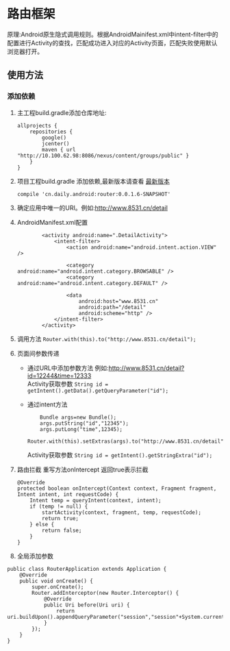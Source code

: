 # 路由框架
原理:Android原生隐式调用规则。根据AndroidMainifest.xml中intent-filter中的配置进行Activity的查找，匹配成功进入对应的Activity页面，匹配失败使用默认浏览器打开。
## 使用方法

### 添加依赖
1. 主工程build.gradle添加仓库地址:
	
	```
	allprojects {
	    repositories {
	        google()
	        jcenter()
	        maven { url "http://10.100.62.98:8086/nexus/content/groups/public" }
	    }
	}
	```
2. 项目工程build.gradle 添加依赖,最新版本请查看 [最新版本](http://10.100.62.98:8086/nexus/#nexus-search;gav~cn.daily.android~router~~~)

	```
	compile 'cn.daily.android:router:0.0.1.6-SNAPSHOT'
	```
3. 确定应用中唯一的URI。例如:http://www.8531.cn/detail
4. AndroidManifest.xml配置
	
	```
	        <activity android:name=".DetailActivity">
	            <intent-filter>
	                <action android:name="android.intent.action.VIEW" />
	
	                <category android:name="android.intent.category.BROWSABLE" />
	                <category android:name="android.intent.category.DEFAULT" />
	
	                <data
	                    android:host="www.8531.cn"
	                    android:path="/detail"
	                    android:scheme="http" />
	            </intent-filter>
	        </activity>	
	```
        
5. 调用方法 ``Router.with(this).to("http://www.8531.cn/detail");``
6. 页面间参数传递
	* 通过URL中添加参数方法 例如:http://www.8531.cn/detail?id=12244&time=12333  
	 	   Activity获取参数 ``String id = getIntent().getData().getQueryParameter("id");``
	* 通过intent方法
	
		```
			Bundle args=new Bundle();
			args.putString("id","12345");
			args.putLong("time",12345);
			Router.with(this).setExtras(args).to("http://www.8531.cn/detail");
		```
		
		Activity获取参数 ``String id = getIntent().getStringExtra("id");``
		
7. 路由拦截
	重写方法onIntercept 返回true表示拦截
	
	```
    @Override
    protected boolean onIntercept(Context context, Fragment fragment, Intent intent, int requestCode) {
        Intent temp = queryIntent(context, intent);
        if (temp != null) {
            startActivity(context, fragment, temp, requestCode);
            return true;
        } else {
            return false;
        }
    }
	```
8. 全局添加参数

```
public class RouterApplication extends Application {
    @Override
    public void onCreate() {
        super.onCreate();
        Router.addInterceptor(new Router.Interceptor() {
            @Override
            public Uri before(Uri uri) {
                return uri.buildUpon().appendQueryParameter("session","session"+System.currentTimeMillis()).build();
            }
        });
    }
}
```